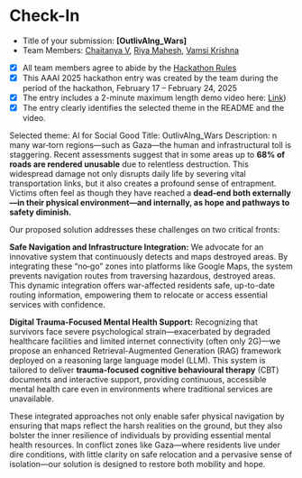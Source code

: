 
# Check-In

- Title of your submission: **[OutlivAIng_Wars]**
- Team Members: [Chaitanya V](mailto:ed21b018@smail.iitm.ac.in), [Riya Mahesh](mailto:firstname.lastname@exampledomain.com), [Vamsi Krishna](mailto:firstname.lastname@exampledomain.com)
- [x] All team members agree to abide by the [Hackathon Rules](https://aaai.org/conference/aaai/aaai-25/hackathon/)
- [x] This AAAI 2025 hackathon entry was created by the team during the period of the hackathon, February 17 – February 24, 2025
- [x] The entry includes a 2-minute maximum length demo video here: [Link](https://drive.google.com/drive/folders/1YOc2-y1LznZ1qlPEBtoLCUDmvhCiKoGj?usp=drive_link))
- [x] The entry clearly identifies the selected theme in the README and the video.

Selected theme: AI for Social Good
Title: OutlivAIng_Wars
Description: 
n many war‐torn regions—such as Gaza—the human and infrastructural toll is staggering. Recent assessments suggest that in some areas up to **68% of roads are rendered unusable** due to relentless destruction. This widespread damage not only disrupts daily life by severing vital transportation links, but it also creates a profound sense of entrapment. Victims often feel as though they have reached a **dead‐end both externally—in their physical environment—and internally, as hope and pathways to safety diminish.**

Our proposed solution addresses these challenges on two critical fronts:

**Safe Navigation and Infrastructure Integration:**
We advocate for an innovative system that continuously detects and maps destroyed areas. By integrating these “no‐go” zones into platforms like Google Maps, the system prevents navigation routes from traversing hazardous, destroyed areas. This dynamic integration offers war-affected residents safe, up-to-date routing information, empowering them to relocate or access essential services with confidence.

**Digital Trauma-Focused Mental Health Support:**
Recognizing that survivors face severe psychological strain—exacerbated by degraded healthcare facilities and limited internet connectivity (often only 2G)—we propose an enhanced Retrieval-Augmented Generation (RAG) framework deployed on a reasoning large language model (LLM). This system is tailored to deliver **trauma-focused cognitive behavioural therapy** (CBT) documents and interactive support, providing continuous, accessible mental health care even in environments where traditional services are unavailable. 

These integrated approaches not only enable safer physical navigation by ensuring that maps reflect the harsh realities on the ground, but they also bolster the inner resilience of individuals by providing essential mental health resources. In conflict zones like Gaza—where residents live under dire conditions, with little clarity on safe relocation and a pervasive sense of isolation—our solution is designed to restore both mobility and hope.
